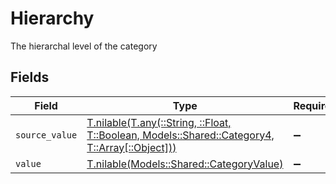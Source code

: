 # Hierarchy

The hierarchal level of the category


## Fields

| Field                                                                                                                                        | Type                                                                                                                                         | Required                                                                                                                                     | Description                                                                                                                                  |
| -------------------------------------------------------------------------------------------------------------------------------------------- | -------------------------------------------------------------------------------------------------------------------------------------------- | -------------------------------------------------------------------------------------------------------------------------------------------- | -------------------------------------------------------------------------------------------------------------------------------------------- |
| `source_value`                                                                                                                               | [T.nilable(T.any(::String, ::Float, T::Boolean, Models::Shared::Category4, T::Array[::Object]))](../../models/shared/categorysourcevalue.md) | :heavy_minus_sign:                                                                                                                           | N/A                                                                                                                                          |
| `value`                                                                                                                                      | [T.nilable(Models::Shared::CategoryValue)](../../models/shared/categoryvalue.md)                                                             | :heavy_minus_sign:                                                                                                                           | N/A                                                                                                                                          |